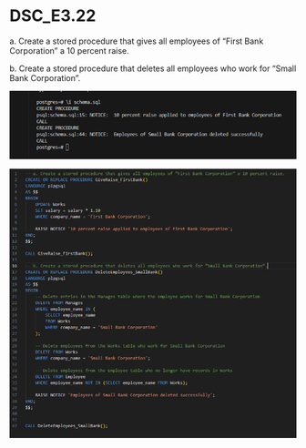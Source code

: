 # DSC_E3.22


a. Create a stored procedure that gives all employees of “First Bank Corporation” a 10 percent raise.

b. Create a stored procedure that deletes all employees who work for “Small Bank Corporation”.


![alt text](image.png)

![alt text](image-1.png)